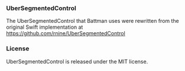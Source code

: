 ###  UberSegmentedControl

The UberSegmentedControl that Battman uses were rewritten from the original Swift implementation at https://github.com/rnine/UberSegmentedControl

### License

UberSegmentedControl is released under the MIT license.
